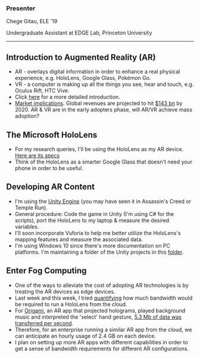 ### Presenter
Chege Gitau, ELE '19

Undergraduate Assistant at EDGE Lab, Princeton University

----

## Introduction to Augmented Reality (AR)
* AR - overlays digital information in order to enhance a real physical experience, e.g. HoloLens, Google Glass, Pokémon Go.
* VR - a computer is making up all the things you see, hear and touch, e.g. Oculus Rift, HTC Vive.
* Click [here](https://github.com/dchege711/Augmented_Reality/blob/master/Qualitative_Research/Understanding_AR.md) for a more detailed introduction.
* [Market implications](https://github.com/dchege711/Augmented_Reality/blob/master/Qualitative_Research/Market_Research.md). Global revenues are projected to hit [$143 bn](http://www.idc.com/getdoc.jsp?containerId=prUS42331217) by 2020. AR & VR are in the early adopters phase, will AR/VR achieve mass adoption?

## The Microsoft HoloLens
* For my research queries, I'll be using the HoloLens as my AR device. [Here are its specs](https://github.com/dchege711/Augmented_Reality/blob/master/Qualitative_Research/HoloLens_Hardware_Specs.mdown)
* Think of the HoloLens as a smarter Google Glass that doesn't need your phone in order to be useful.

## Developing AR Content
* I'm using the [Unity Engine](https://unity3d.com/) (you may have seen it in Assassin's Creed or Temple Run).
* General procedure: Code the game in Unity (I'm using C# for the scripts), port the HoloLens to my laptop & measure the desired variables. 
* I'll soon incorporate Vuforia to help me better utilize the HoloLens's mapping features and measure the associated data. 
* I'm using Windows 10 since there's more documentation on PC platforms. I'm maintaining a folder of the Unity projects in this [folder](https://github.com/dchege711/Augmented_Reality/tree/master/Unity_Tutorials).

## Enter Fog Computing
* One of the ways to alleviate the cost of adopting AR technologies is by treating the AR devices as edge devices.
* Last week and this week, I tried [quantifying](https://github.com/dchege711/Augmented_Reality/tree/master/Quantitative_Research) how much bandwidth would be required to run a HoloLens from the cloud.
* For [Origami](https://github.com/dchege711/Augmented_Reality/tree/master/Unity_Tutorials/Origami), an AR app that projected holograms, played background music and interpreted the 'select' hand gesture, [5.3 Mb of data was transferred per second](https://github.com/dchege711/Augmented_Reality/blob/master/Quantitative_Research/README.md).
* Therefore, for an enterprise running a similar AR app from the cloud, we can anticipate an hourly usage of 2.4 GB on each device.
* I plan on setting up more AR apps with different capabilities in order to get a sense of bandwidth requirements for different AR configurations.
